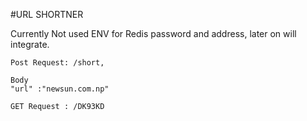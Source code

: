 #URL SHORTNER

Currently Not used ENV for Redis password and address, later on will integrate.

``` 
Post Request: /short, 

Body 
"url" :"newsun.com.np"

```

``` 
GET Request : /DK93KD

```


